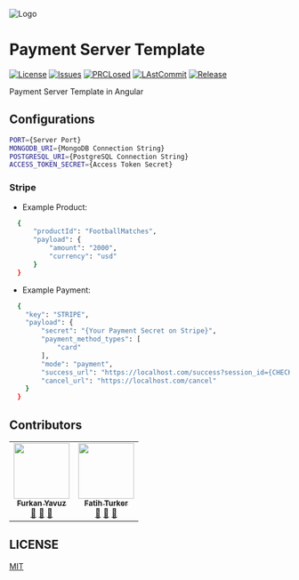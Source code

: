 ![Logo](https://avatars2.githubusercontent.com/u/65504426?s=200&v=4)

# Payment Server Template

[![License](https://img.shields.io/github/license/open-template-hub/payment-server-template?color=2F7488&style=plastic)]()
[![Issues](https://img.shields.io/github/issues/open-template-hub/payment-server-template?color=2F7488&style=plastic)]()
[![PRCLosed](https://img.shields.io/github/issues-pr-closed-raw/open-template-hub/payment-server-template?color=2F7488&style=plastic)]()
[![LAstCommit](https://img.shields.io/github/last-commit/open-template-hub/payment-server-template?color=2F7488&style=plastic)]()
[![Release](https://img.shields.io/github/release/open-template-hub/payment-server-template?include_prereleases&color=2F7488&style=plastic)]()

Payment Server Template in Angular

## Configurations

```sh
PORT={Server Port}
MONGODB_URI={MongoDB Connection String}
POSTGRESQL_URI={PostgreSQL Connection String}
ACCESS_TOKEN_SECRET={Access Token Secret}
```

### Stripe

* Example Product:
```sh
  {
      "productId": "FootballMatches",
      "payload": {
          "amount": "2000",
          "currency": "usd"
      }
  }
```

* Example Payment:
```sh
  {
    "key": "STRIPE",
    "payload": {
        "secret": "{Your Payment Secret on Stripe}",
        "payment_method_types": [
            "card"
        ],
        "mode": "payment",
        "success_url": "https://localhost.com/success?session_id={CHECKOUT_SESSION_ID}",
        "cancel_url": "https://localhost.com/cancel"
    }
  }
```
## Contributors

<!-- ALL-CONTRIBUTORS-LIST:START - Do not remove or modify this section -->
<!-- prettier-ignore-start -->
<!-- markdownlint-disable -->
<table>
  <tr>
    <td align="center"><a href="https://github.com/furknyavuz"><img src="https://avatars0.githubusercontent.com/u/2248168?s=460&u=435ef6ade0785a7a135ce56cae751fb3ade1d126&v=4" width="100px;" alt=""/><br /><sub><b>Furkan Yavuz</b></sub></a><br /><a href="https://github.com/open-template-hub/payment-server-template/issues/created_by/furknyavuz" title="Answering Questions">💬</a> <a href="https://github.com/open-template-hub/payment-server-template/commits?author=furknyavuz" title="Documentation">📖</a> <a href="https://github.com/open-template-hub/payment-server-template/pulls?q=is%3Apr+reviewed-by%3Afurknyavuz" title="Reviewed Pull Requests">👀</a></td>
    <td align="center"><a href="https://github.com/fatihturker"><img src="https://avatars1.githubusercontent.com/u/2202179?s=460&u=261b1129e7106c067783cb022ab9999aad833bdc&v=4" width="100px;" alt=""/><br /><sub><b>Fatih Turker</b></sub></a><br /><a href="https://github.com/open-template-hub/payment-server-template/issues/created_by/fatihturker" title="Answering Questions">💬</a> <a href="https://github.com/open-template-hub/payment-server-template/commits?author=fatihturker" title="Documentation">📖</a> <a href="https://github.com/open-template-hub/payment-server-template/pulls?q=is%3Apr+reviewed-by%3Afatihturker" title="Reviewed Pull Requests">👀</a></td>
  </tr>
</table>

<!-- markdownlint-enable -->
<!-- prettier-ignore-end -->
<!-- ALL-CONTRIBUTORS-LIST:END -->

## LICENSE

[MIT](LICENSE)
